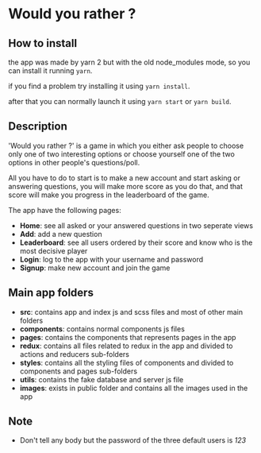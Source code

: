 # Would you rather ?

## How to install
the app was made by yarn 2 but with the old node_modules mode, so you can install it running `yarn`.

if you find a problem try installing it using `yarn install`.

after that you can normally launch it using `yarn start` or `yarn build`.

## Description
'Would you rather ?' is a game in which you either ask people to choose only one of two interesting options or choose yourself one of the two options in other people's questions/poll.

All you have to do to start is to make a new account and start asking or answering questions, you will make more score as you do that, and that score will make you progress in the leaderboard of the game.

The app have the following pages:
- **Home**: see all asked or your answered questions in two seperate views
- **Add**: add a new question
- **Leaderboard**: see all users ordered by their score and know who is the most decisive player
- **Login**: log to the app with your username and password
- **Signup**: make new account and join the game

## Main app folders
- **src**: contains app and index js and scss files and most of other main folders
- **components**: contains normal components js files
- **pages**: contains the components that represents pages in the app
- **redux**: contains all files related to redux in the app and divided to actions and reducers sub-folders
- **styles**: contains all the styling files of components and divided to components and pages sub-folders
- **utils**: contains the fake database and server js file
- **images**: exists in public folder and contains all the images used in the app

## Note
- Don't tell any body but the password of the three default users is *123*